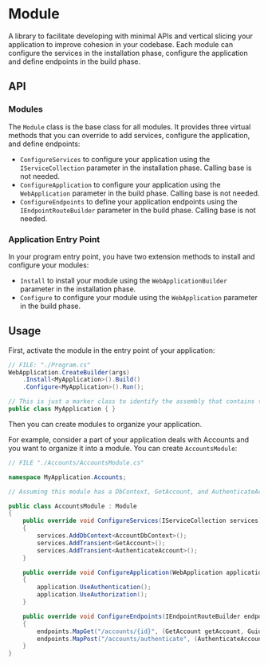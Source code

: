 # Module

A library to facilitate developing with minimal APIs and vertical slicing your application to improve cohesion in your codebase. Each module can configure the services in the installation phase, configure the application and define endpoints in the build phase.

## API

### Modules

The `Module` class is the base class for all modules. It provides three virtual methods that you can override to add services, configure the application, and define endpoints:

- `ConfigureServices` to configure your application using the `IServiceCollection` parameter in the installation phase. Calling base is not needed.
- `ConfigureApplication` to configure your application using the `WebApplication` parameter in the build phase. Calling base is not needed.
- `ConfigureEndpoints` to define your application endpoints using the `IEndpointRouteBuilder` parameter in the build phase. Calling base is not needed.

### Application Entry Point

In your program entry point, you have two extension methods to install and configure your modules:

- `Install` to install your module using the `WebApplicationBuilder` parameter in the installation phase.
- `Configure` to configure your module using the `WebApplication` parameter in the build phase.

## Usage

First, activate the module in the entry point of your application:

```cs
// FILE: "./Program.cs"
WebApplication.CreateBuilder(args)
	.Install<MyApplication>().Build()
	.Configure<MyApplication>().Run();

// This is just a marker class to identify the assembly that contains the modules.
public class MyApplication { }
```

Then you can create modules to organize your application.

For example, consider a part of your application deals with Accounts and you want to organize it into a module. You can create `AccountsModule`:

```csharp
// FILE "./Accounts/AccountsModule.cs"

namespace MyApplication.Accounts;

// Assuming this module has a DbContext, GetAccount, and AuthenticateAccount command classes.

public class AccountsModule : Module
{
	public override void ConfigureServices(IServiceCollection services)
	{
		services.AddDbContext<AccountDbContext>();
		services.AddTransient<GetAccount>();
		services.AddTransient<AuthenticateAccount>();
	}

	public override void ConfigureApplication(WebApplication application)
	{
		application.UseAuthentication();
		application.UseAuthorization();
	}

	public override void ConfigureEndpoints(IEndpointRouteBuilder endpoints)
	{
		endpoints.MapGet("/accounts/{id}", (GetAccount getAccount, Guid id) => getAccount.ExecuteAsync(id));
		endpoints.MapPost("/accounts/authenticate", (AuthenticateAccount authenticateAccount, AuthenticateAccount.Request request) => authenticateAccount.ExecuteAsync(request));
	}
}
```